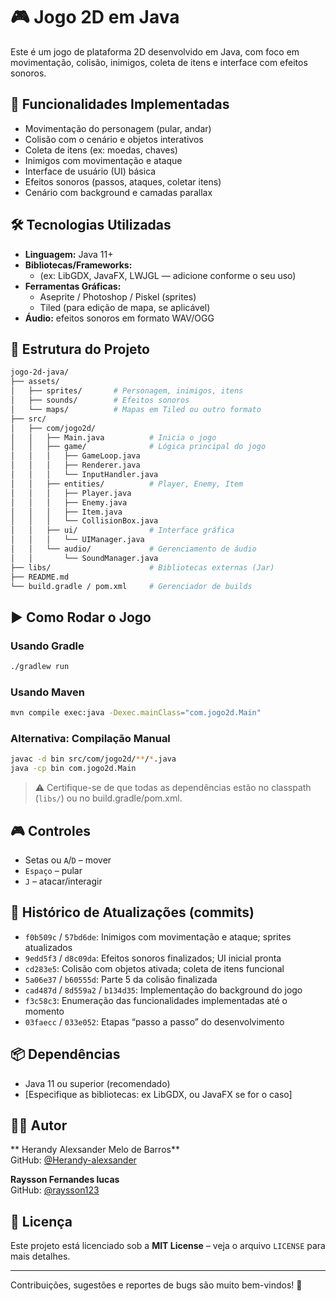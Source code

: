 # 🎮 Jogo 2D em Java

Este é um jogo de plataforma 2D desenvolvido em Java, com foco em movimentação, colisão, inimigos, coleta de itens e interface com efeitos sonoros.

## 🧩 Funcionalidades Implementadas

- Movimentação do personagem (pular, andar)
- Colisão com o cenário e objetos interativos
- Coleta de itens (ex: moedas, chaves)
- Inimigos com movimentação e ataque
- Interface de usuário (UI) básica
- Efeitos sonoros (passos, ataques, coletar itens)
- Cenário com background e camadas parallax

## 🛠️ Tecnologias Utilizadas

- **Linguagem:** Java 11+
- **Bibliotecas/Frameworks:**
    - (ex: LibGDX, JavaFX, LWJGL — adicione conforme o seu uso)
- **Ferramentas Gráficas:**
    - Aseprite / Photoshop / Piskel (sprites)
    - Tiled (para edição de mapa, se aplicável)
- **Áudio:** efeitos sonoros em formato WAV/OGG

## 📁 Estrutura do Projeto

```bash
jogo-2d-java/
├── assets/            
│   ├── sprites/       # Personagem, inimigos, itens
│   ├── sounds/        # Efeitos sonoros
│   └── maps/          # Mapas em Tiled ou outro formato
├── src/
│   ├── com/jogo2d/
│   │   ├── Main.java          # Inicia o jogo
│   │   ├── game/              # Lógica principal do jogo
│   │   │   ├── GameLoop.java  
│   │   │   ├── Renderer.java  
│   │   │   └── InputHandler.java  
│   │   ├── entities/          # Player, Enemy, Item
│   │   │   ├── Player.java    
│   │   │   ├── Enemy.java     
│   │   │   ├── Item.java      
│   │   │   └── CollisionBox.java
│   │   ├── ui/                # Interface gráfica
│   │   │   └── UIManager.java
│   │   └── audio/             # Gerenciamento de áudio
│   │       └── SoundManager.java
├── libs/                      # Bibliotecas externas (Jar)
├── README.md
└── build.gradle / pom.xml     # Gerenciador de builds
```

## ▶️ Como Rodar o Jogo

### Usando Gradle

```bash
./gradlew run
```

### Usando Maven

```bash
mvn compile exec:java -Dexec.mainClass="com.jogo2d.Main"
```

### Alternativa: Compilação Manual

```bash
javac -d bin src/com/jogo2d/**/*.java
java -cp bin com.jogo2d.Main
```

> ⚠️ Certifique-se de que todas as dependências estão no classpath (`libs/`) ou no build.gradle/pom.xml.

## 🎮 Controles

- Setas ou `A`/`D` – mover
- `Espaço` – pular
- `J` – atacar/interagir

## 📌 Histórico de Atualizações (commits)

- `f0b509c` / `57bd6de`: Inimigos com movimentação e ataque; sprites atualizados
- `9edd5f3` / `d8c09da`: Efeitos sonoros finalizados; UI inicial pronta
- `cd283e5`: Colisão com objetos ativada; coleta de itens funcional
- `5a06e37` / `b60555d`: Parte 5 da colisão finalizada
- `cad487d` / `8d559a2` / `b134d35`: Implementação do background do jogo
- `f3c58c3`: Enumeração das funcionalidades implementadas até o momento
- `03faecc` / `033e052`: Etapas “passo a passo” do desenvolvimento

## 📦 Dependências

- Java 11 ou superior (recomendado)
- [Especifique as bibliotecas: ex LibGDX, ou JavaFX se for o caso]

## 👨‍💻 Autor
** Herandy Alexsander Melo de Barros**  
GitHub: [@Herandy-alexsander](https://github.com/Herandy-alexsander)

**Raysson Fernandes lucas**  
GitHub: [@raysson123](https://github.com/raysson123)

## 📄 Licença

Este projeto está licenciado sob a **MIT License** – veja o arquivo `LICENSE` para mais detalhes.

---

Contribuições, sugestões e reportes de bugs são muito bem-vindos! 🚀
